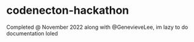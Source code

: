 # codenecton-hackathon
 Completed @ November 2022 along with @GenevieveLee, im lazy to do documentation loled
